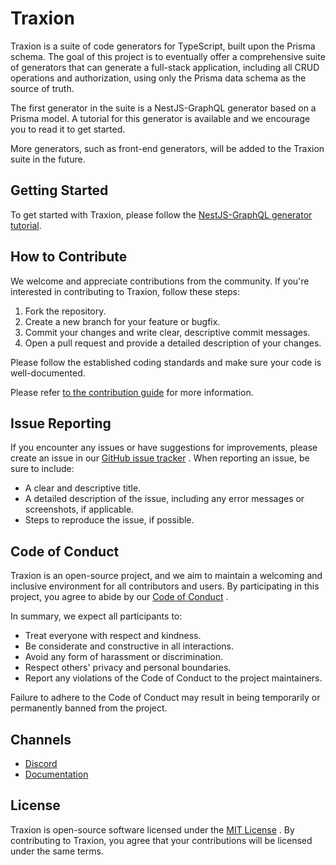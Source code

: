 # Traxion

Traxion is a suite of code generators for TypeScript, built upon the Prisma schema. The goal of this project is to eventually offer a comprehensive suite of generators that can generate a full-stack application, including all CRUD operations and authorization, using only the Prisma data schema as the source of truth.

The first generator in the suite is a NestJS-GraphQL generator based on a Prisma model. A tutorial for this generator is available and we encourage you to read it to get started.

More generators, such as front-end generators, will be added to the Traxion suite in the future.

## Getting Started

To get started with Traxion, please follow the [NestJS-GraphQL generator tutorial](https://www.traxion.dev/docs/getting-started/).

## How to Contribute

We welcome and appreciate contributions from the community. If you're interested in contributing to Traxion, follow these steps:

1. Fork the repository.
2. Create a new branch for your feature or bugfix.
3. Commit your changes and write clear, descriptive commit messages.
4. Open a pull request and provide a detailed description of your changes.

Please follow the established coding standards and make sure your code is well-documented.

Please refer [to the contribution guide](./CONTRIBUTING.md) for more information.

## Issue Reporting

If you encounter any issues or have suggestions for improvements, please create an issue in our [GitHub issue tracker](./LINK_TO_ISSUES) . When reporting an issue, be sure to include:

- A clear and descriptive title.
- A detailed description of the issue, including any error messages or screenshots, if applicable.
- Steps to reproduce the issue, if possible.

## Code of Conduct

Traxion is an open-source project, and we aim to maintain a welcoming and inclusive environment for all contributors and users. By participating in this project, you agree to abide by our [Code of Conduct](./LINK_TO_CODE_OF_CONDUCT) .

In summary, we expect all participants to:

- Treat everyone with respect and kindness.
- Be considerate and constructive in all interactions.
- Avoid any form of harassment or discrimination.
- Respect others' privacy and personal boundaries.
- Report any violations of the Code of Conduct to the project maintainers.

Failure to adhere to the Code of Conduct may result in being temporarily or permanently banned from the project.

## Channels

- [Discord](https://discord.traxion.dev/)
- [Documentation](https://www.traxion.dev/)

## License

Traxion is open-source software licensed under the [MIT License](./LICENSE) . By contributing to Traxion, you agree that your contributions will be licensed under the same terms.
